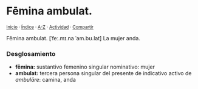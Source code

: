 # Fēmina ambulat.
<sup>[Inicio](https://github.com/jucardus/jucardus.github.io/repo/blob/main/readme.md) · [Índice](https://github.com/jucardus/jucardus.github.io/repo/blob/main/indices/frases-latinas.md) · [A-Z](https://github.com/jucardus/jucardus.github.io/repo/blob/main/indices/alfabetico.md) · [Actividad](https://github.com/jucardus/jucardus.github.io/repo/blob/main/indices/actividad.md) · [Compartir](https://x.com/intent/tweet?text=%C2%ABF%C4%93mina%20ambulat.%C2%BB%20entre%20las%20Frases%20latinas%2C%20con%20an%C3%A1lisis%20morfosint%C3%A1ctico%20y%20enlaces%20curazados%20para%20referencia.%0A%E2%86%92%20https%3A%2F%2Fgithub.com%2Fjucardus%2Frepo%2Fblob%2Fmain%2Fcontenido%2F25%2F04%2F25%2Ffemina-ambulat.md%0A%0A%23frss_ltns_jucardus%0A%40jucardus)</sup>

Fēmina ambulat. [ˈfeː.mɪ.na ˈam.bʊ.lat] La mujer anda.

### Desglosamiento

* **fēmina:** sustantivo femenino singular nominativo: mujer
* **ambulat:** tercera persona singular del presente de indicativo activo de _ambulāre_: camina, anda

